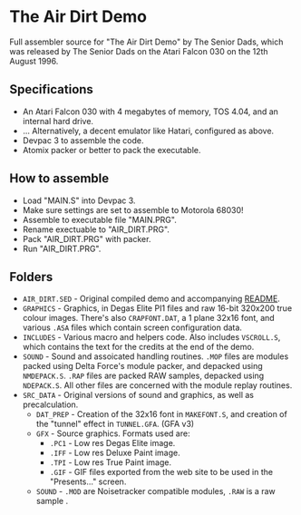 # The Air Dirt Demo

Full assembler source for "The Air Dirt Demo" by The Senior Dads, which was released by The Senior Dads on the Atari Falcon 030 on the 12th August 1996.

## Specifications
* An Atari Falcon 030 with 4 megabytes of memory, TOS 4.04, and an internal hard drive.
* ... Alternatively, a decent emulator like Hatari, configured as above.
* Devpac 3 to assemble the code.
* Atomix packer or better to pack the executable.

## How to assemble
* Load "MAIN.S" into Devpac 3.
* Make sure settings are set to assemble to Motorola 68030!
* Assemble to executable file "MAIN.PRG".
* Rename exectuable to "AIR_DIRT.PRG".
* Pack "AIR_DIRT.PRG" with packer.
* Run "AIR_DIRT.PRG".

## Folders
* `AIR_DIRT.SED` - Original compiled demo and accompanying [README](https://github.com/theseniordads/airdirtdemo/blob/main/AIR_DIRT.SED/AIR_DIRT.TXT).
* `GRAPHICS` - Graphics, in Degas Elite PI1 files and raw 16-bit 320x200 true colour images. There's also `CRAPFONT.DAT`, a 1 plane 32x16 font, and various `.ASA` files which contain screen configuration data.
* `INCLUDES` - Various macro and helpers code. Also includes `VSCROLL.S`, which contains the text for the credits at the end of the demo.
* `SOUND` - Sound and assoicated handling routines. `.MOP` files are modules packed using Delta Force's module packer, and depacked using `NMDEPACK.S`. `.RAP` files are packed RAW samples, depacked using `NDEPACK.S`. All other files are concerned with the module replay routines.
* `SRC_DATA` - Original versions of sound and graphics, as well as precalculation.
  * `DAT_PREP` - Creation of the 32x16 font in `MAKEFONT.S`, and creation of the "tunnel" effect in `TUNNEL.GFA`. (GFA v3)
  * `GFX` - Source graphics. Formats used are:
    * `.PC1` - Low res Degas Elite image.
    * `.IFF` - Low res Deluxe Paint image.
    * `.TPI` - Low res True Paint image.
    * `.GIF` - GIF files exported from the web site to be used in the "Presents..." screen.
  * `SOUND` - `.MOD` are Noisetracker compatible modules, `.RAW` is a raw sample .
